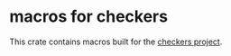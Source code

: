 # macros for checkers

This crate contains macros built for the [checkers project].

[checkers project]: https://github.com/udoprog/checkers